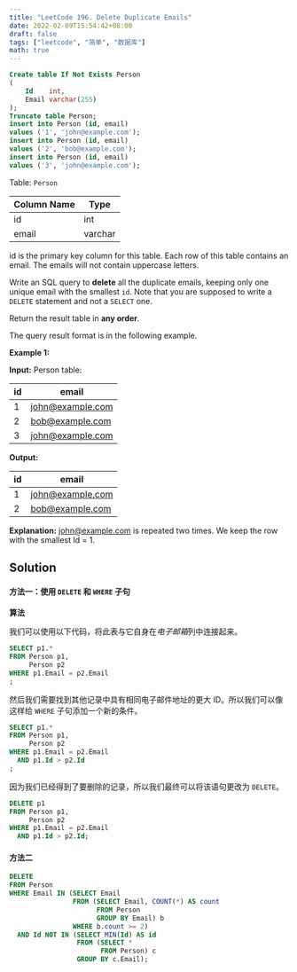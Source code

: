 ```yaml
---
title: "LeetCode 196. Delete Duplicate Emails"
date: 2022-02-09T15:54:42+08:00
draft: false
tags: ["leetcode", "简单", "数据库"]
math: true
---
```


```sql
Create table If Not Exists Person
(
    Id    int,
    Email varchar(255)
);
Truncate table Person;
insert into Person (id, email)
values ('1', 'john@example.com');
insert into Person (id, email)
values ('2', 'bob@example.com');
insert into Person (id, email)
values ('3', 'john@example.com');
```

Table: `Person`

| Column Name | Type    |
| ----------- | ------- |
| id          | int     |
| email       | varchar |

id is the primary key column for this table.
Each row of this table contains an email. The emails will not contain uppercase letters.

Write an SQL query to **delete** all the duplicate emails, keeping only one unique email with the smallest `id`. Note that you are supposed to write a `DELETE` statement and not a `SELECT` one.

Return the result table in **any order**.

The query result format is in the following example.

<!--more-->

**Example 1:**

**Input:**
Person table:

| id  | email            |
| --- | ---------------- |
| 1   | john@example.com |
| 2   | bob@example.com  |
| 3   | john@example.com |

**Output:**

| id  | email            |
| --- | ---------------- |
| 1   | john@example.com |
| 2   | bob@example.com  |

**Explanation:** john@example.com is repeated two times. We keep the row with the smallest Id = 1.

## Solution

#### 方法一：使用 `DELETE` 和 `WHERE` 子句

**算法**

我们可以使用以下代码，将此表与它自身在*电子邮箱*列中连接起来。

```sql
SELECT p1.*
FROM Person p1,
     Person p2
WHERE p1.Email = p2.Email
;
```

然后我们需要找到其他记录中具有相同电子邮件地址的更大 ID。所以我们可以像这样给 `WHERE` 子句添加一个新的条件。

```sql
SELECT p1.*
FROM Person p1,
     Person p2
WHERE p1.Email = p2.Email
  AND p1.Id > p2.Id
;
```

因为我们已经得到了要删除的记录，所以我们最终可以将该语句更改为 `DELETE`。

```sql
DELETE p1
FROM Person p1,
     Person p2
WHERE p1.Email = p2.Email
  AND p1.Id > p2.Id;
```

#### 方法二

```sql
DELETE
FROM Person
WHERE Email IN (SELECT Email
                FROM (SELECT Email, COUNT(*) AS count
                      FROM Person
                      GROUP BY Email) b
                WHERE b.count >= 2)
  AND Id NOT IN (SELECT MIN(Id) AS id
                 FROM (SELECT *
                       FROM Person) c
                 GROUP BY c.Email);
```

